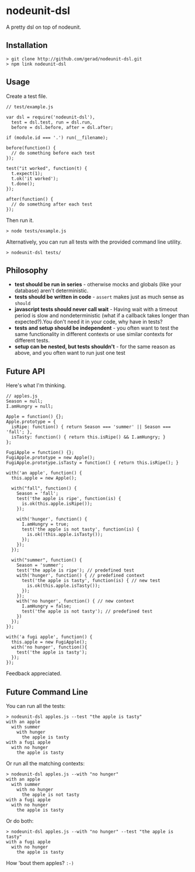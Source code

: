 nodeunit-dsl
============

A pretty dsl on top of nodeunit.

Installation
------------

    > git clone http://github.com/gerad/nodeunit-dsl.git
    > npm link nodeunit-dsl

Usage
-----

Create a test file.

    // test/example.js
    
    var dsl = require('nodeunit-dsl'),
      test = dsl.test, run = dsl.run,
      before = dsl.before, after = dsl.after;
    
    if (module.id === '.') run(__filename);
    
    before(function() {
      // do something before each test
    });
    
    test("it worked", function(t) {
      t.expect(1);
      t.ok('it worked');
      t.done();
    });
    
    after(function() {
      // do something after each test
    });

Then run it.

    > node tests/example.js

Alternatively, you can run all tests with the provided command line utility.

    > nodeunit-dsl tests/

Philosophy
----------
* **test should be run in series** - otherwise mocks and globals (like your
  database) aren't deterministic.
* **tests should be written in code** - `assert` makes just as much sense as
  `should`
* **javascript tests should never call wait** - Having wait with a timeout
  period is slow and nondeterministic (what if a callback takes longer than
  expected?).You don't need it in your code, why have in tests?
* **tests and setup should be independent** - you often want to test the same
  functionality in different contexts or use similar contexts for different
  tests.
* **setup can be nested, but tests shouldn't** - for the same reason as above,
  and you often want to run just one test

Future API
----------

Here's what I'm thinking.

    // apples.js
    Season = null;
    I.amHungry = null;

    Apple = function() {};
    Apple.prototype = {
      isRipe: function() { return Season === 'summer' || Season === 'fall'; },
      isTasty: function() { return this.isRipe() && I.amHungry; }
    };

    FugiApple = function() {};
    FugiApple.prototype = new Apple();
    FugiApple.prototype.isTasty = function() { return this.isRipe(); }

    with('an apple', function() {
      this.apple = new Apple();

      with("fall", function() {
        Season = 'fall';
        test('the apple is ripe', function(is) {
          is.ok(this.apple.isRipe());
        });

        with('hunger', function() {
          I.amHungry = true;
          test('the apple is not tasty', function(is) {
            is.ok(!this.apple.isTasty());
          });
        });
      });

      with("summer", function() {
        Season = 'summer';
        test('the apple is ripe'); // predefined test
        with('hunger', function() { // predefined context
          test('the apple is tasty', function(is) { // new test
            is.ok(this.apple.isTasty());
          });
        });
        with('no hunger', function() { // new context
          I.amHungry = false;
          test('the apple is not tasty'); // predefined test
        })
      });
    });

    with('a fugi apple', function() {
      this.apple = new FugiApple();
      with('no hunger', function(){
        test('the apple is tasty');
      });
    });

Feedback appreciated.

Future Command Line
-------------------

You can run all the tests:

    > nodeunit-dsl apples.js --test "the apple is tasty"
    with an apple
      with summer
        with hunger
          the apple is tasty
    with a fugi apple
      with no hunger
        the apple is tasty

Or run all the matching contexts:

    > nodeunit-dsl apples.js --with "no hunger"
    with an apple
      with summer
        with no hunger
          the apple is not tasty
    with a fugi apple
      with no hunger
        the apple is tasty

Or do both:

    > nodeunit-dsl apples.js --with "no hunger" --test "the apple is tasty"
    with a fugi apple
      with no hunger
        the apple is tasty

How 'bout them apples? `:-)`

